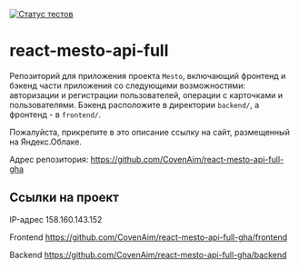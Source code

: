 [![Статус тестов](../../actions/workflows/tests.yml/badge.svg)](../../actions/workflows/tests.yml)

# react-mesto-api-full
Репозиторий для приложения проекта `Mesto`, включающий фронтенд и бэкенд части приложения со следующими возможностями: авторизации и регистрации пользователей, операции с карточками и пользователями. Бэкенд расположите в директории `backend/`, а фронтенд - в `frontend/`. 
  
Пожалуйста, прикрепите в это описание ссылку на сайт, размещенный на Яндекс.Облаке.

Адрес репозитория: https://github.com/CovenAim/react-mesto-api-full-gha

## Ссылки на проект

IP-адрес 158.160.143.152

Frontend https://github.com/CovenAim/react-mesto-api-full-gha/frontend

Backend https://github.com/CovenAim/react-mesto-api-full-gha/backend
